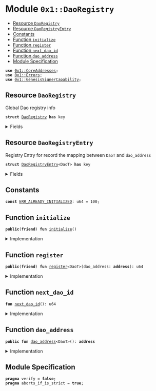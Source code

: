 
<a name="0x1_DaoRegistry"></a>

# Module `0x1::DaoRegistry`



-  [Resource `DaoRegistry`](#0x1_DaoRegistry_DaoRegistry)
-  [Resource `DaoRegistryEntry`](#0x1_DaoRegistry_DaoRegistryEntry)
-  [Constants](#@Constants_0)
-  [Function `initialize`](#0x1_DaoRegistry_initialize)
-  [Function `register`](#0x1_DaoRegistry_register)
-  [Function `next_dao_id`](#0x1_DaoRegistry_next_dao_id)
-  [Function `dao_address`](#0x1_DaoRegistry_dao_address)
-  [Module Specification](#@Module_Specification_1)


<pre><code><b>use</b> <a href="CoreAddresses.md#0x1_CoreAddresses">0x1::CoreAddresses</a>;
<b>use</b> <a href="Errors.md#0x1_Errors">0x1::Errors</a>;
<b>use</b> <a href="GenesisSignerCapability.md#0x1_GenesisSignerCapability">0x1::GenesisSignerCapability</a>;
</code></pre>



<a name="0x1_DaoRegistry_DaoRegistry"></a>

## Resource `DaoRegistry`

Global Dao registry info


<pre><code><b>struct</b> <a href="DaoRegistry.md#0x1_DaoRegistry">DaoRegistry</a> <b>has</b> key
</code></pre>



<details>
<summary>Fields</summary>


<dl>
<dt>
<code>next_dao_id: u64</code>
</dt>
<dd>

</dd>
</dl>


</details>

<a name="0x1_DaoRegistry_DaoRegistryEntry"></a>

## Resource `DaoRegistryEntry`

Registry Entry for record the mapping between <code>DaoT</code> and <code>dao_address</code>


<pre><code><b>struct</b> <a href="DaoRegistry.md#0x1_DaoRegistry_DaoRegistryEntry">DaoRegistryEntry</a>&lt;DaoT&gt; <b>has</b> key
</code></pre>



<details>
<summary>Fields</summary>


<dl>
<dt>
<code>dao_id: u64</code>
</dt>
<dd>

</dd>
<dt>
<code>dao_address: <b>address</b></code>
</dt>
<dd>

</dd>
</dl>


</details>

<a name="@Constants_0"></a>

## Constants


<a name="0x1_DaoRegistry_ERR_ALREADY_INITIALIZED"></a>



<pre><code><b>const</b> <a href="DaoRegistry.md#0x1_DaoRegistry_ERR_ALREADY_INITIALIZED">ERR_ALREADY_INITIALIZED</a>: u64 = 100;
</code></pre>



<a name="0x1_DaoRegistry_initialize"></a>

## Function `initialize`



<pre><code><b>public</b>(<b>friend</b>) <b>fun</b> <a href="DaoRegistry.md#0x1_DaoRegistry_initialize">initialize</a>()
</code></pre>



<details>
<summary>Implementation</summary>


<pre><code><b>public</b>(<b>friend</b>) <b>fun</b> <a href="DaoRegistry.md#0x1_DaoRegistry_initialize">initialize</a>(){
    <b>assert</b>!(!<b>exists</b>&lt;<a href="DaoRegistry.md#0x1_DaoRegistry">DaoRegistry</a>&gt;(<a href="CoreAddresses.md#0x1_CoreAddresses_GENESIS_ADDRESS">CoreAddresses::GENESIS_ADDRESS</a>()), <a href="Errors.md#0x1_Errors_already_published">Errors::already_published</a>(<a href="DaoRegistry.md#0x1_DaoRegistry_ERR_ALREADY_INITIALIZED">ERR_ALREADY_INITIALIZED</a>));
    <b>let</b> signer = <a href="GenesisSignerCapability.md#0x1_GenesisSignerCapability_get_genesis_signer">GenesisSignerCapability::get_genesis_signer</a>();
    <b>move_to</b>(&signer, <a href="DaoRegistry.md#0x1_DaoRegistry">DaoRegistry</a>{next_dao_id: 1})
}
</code></pre>



</details>

<a name="0x1_DaoRegistry_register"></a>

## Function `register`



<pre><code><b>public</b>(<b>friend</b>) <b>fun</b> <a href="DaoRegistry.md#0x1_DaoRegistry_register">register</a>&lt;DaoT&gt;(dao_address: <b>address</b>): u64
</code></pre>



<details>
<summary>Implementation</summary>


<pre><code><b>public</b>(<b>friend</b>) <b>fun</b> <a href="DaoRegistry.md#0x1_DaoRegistry_register">register</a>&lt;DaoT&gt;(dao_address: <b>address</b>): u64 <b>acquires</b> <a href="DaoRegistry.md#0x1_DaoRegistry">DaoRegistry</a>{
    <b>let</b> genesis_account = <a href="GenesisSignerCapability.md#0x1_GenesisSignerCapability_get_genesis_signer">GenesisSignerCapability::get_genesis_signer</a>();
    <b>let</b> dao_id = <a href="DaoRegistry.md#0x1_DaoRegistry_next_dao_id">next_dao_id</a>();
    <b>move_to</b>(&genesis_account, <a href="DaoRegistry.md#0x1_DaoRegistry_DaoRegistryEntry">DaoRegistryEntry</a>&lt;DaoT&gt;{
        dao_id,
        dao_address,
    });
    dao_id
}
</code></pre>



</details>

<a name="0x1_DaoRegistry_next_dao_id"></a>

## Function `next_dao_id`



<pre><code><b>fun</b> <a href="DaoRegistry.md#0x1_DaoRegistry_next_dao_id">next_dao_id</a>(): u64
</code></pre>



<details>
<summary>Implementation</summary>


<pre><code><b>fun</b> <a href="DaoRegistry.md#0x1_DaoRegistry_next_dao_id">next_dao_id</a>(): u64 <b>acquires</b> <a href="DaoRegistry.md#0x1_DaoRegistry">DaoRegistry</a> {
    <b>let</b> dao_registry = <b>borrow_global_mut</b>&lt;<a href="DaoRegistry.md#0x1_DaoRegistry">DaoRegistry</a>&gt;(<a href="CoreAddresses.md#0x1_CoreAddresses_GENESIS_ADDRESS">CoreAddresses::GENESIS_ADDRESS</a>());
    <b>let</b> dao_id = dao_registry.next_dao_id;
    dao_registry.next_dao_id = dao_id + 1;
    dao_id

}
</code></pre>



</details>

<a name="0x1_DaoRegistry_dao_address"></a>

## Function `dao_address`



<pre><code><b>public</b> <b>fun</b> <a href="DaoRegistry.md#0x1_DaoRegistry_dao_address">dao_address</a>&lt;DaoT&gt;(): <b>address</b>
</code></pre>



<details>
<summary>Implementation</summary>


<pre><code><b>public</b> <b>fun</b> <a href="DaoRegistry.md#0x1_DaoRegistry_dao_address">dao_address</a>&lt;DaoT&gt;():<b>address</b> <b>acquires</b> <a href="DaoRegistry.md#0x1_DaoRegistry_DaoRegistryEntry">DaoRegistryEntry</a>{
    *&<b>borrow_global</b>&lt;<a href="DaoRegistry.md#0x1_DaoRegistry_DaoRegistryEntry">DaoRegistryEntry</a>&lt;DaoT&gt;&gt;(<a href="CoreAddresses.md#0x1_CoreAddresses_GENESIS_ADDRESS">CoreAddresses::GENESIS_ADDRESS</a>()).dao_address
}
</code></pre>



</details>

<a name="@Module_Specification_1"></a>

## Module Specification



<pre><code><b>pragma</b> verify = <b>false</b>;
<b>pragma</b> aborts_if_is_strict = <b>true</b>;
</code></pre>
